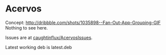 Acervos
=======

Concept: http://dribbble.com/shots/1035898--Fan-Out-App-Grouping-GIF
Nothing to see here.

Issues are at [caughtinflux/AcervosIssues](https://github.com/caughtinflux/AcervosIssues).

Latest working deb is latest.deb

